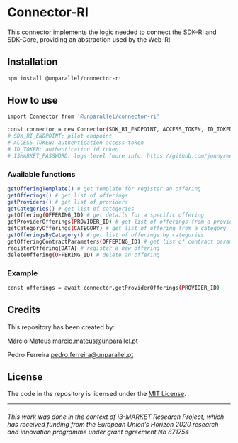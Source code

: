 # Connector-RI

This connector implements the logic needed to connect the SDK-RI and SDK-Core, providing an abstraction used by the Web-RI

## Installation

```bash
npm install @unparallel/connector-ri
```

## How to use

```bash
import Connector from '@unparallel/connector-ri'

const connector = new Connector(SDK_RI_ENDPOINT, ACCESS_TOKEN, ID_TOKEN, LOG_LEVEL) 
# SDK_RI_ENDPOINT: pilot endpoint
# ACCESS_TOKEN: authentication access token
# ID_TOKEN: authentication id token
# I3MARKET_PASSWORD: logs level (more info: https://github.com/jonnyreeves/js-logger) 
```

### Available functions
````bash
getOfferingTemplate() # get template for register an offering
getOfferings() # get list of offerings
getProviders() # get list of providers
getCategories() # get list of categories
getOffering(OFFERING_ID) # get details for a specific offering
getProviderOfferings(PROVIDER_ID) # get list of offerings from a provider
getCategoryOfferings(CATEGORY) # get list of offering from a category
getOfferingsByCategory() # get list of offerings by categories
getOfferingContractParameters(OFFERING_ID) # get list of contract parameters from a specific category
registerOffering(DATA) # register a new offering
deleteOffering(OFFERING_ID) # delete an offering
````

### Example

````bash
const offerings = await connector.getProviderOfferings(PROVIDER_ID)
````


## Credits
This repository has been created by:

Márcio Mateus [marcio.mateus@unparallel.pt](mailto:marcio.mateus@unparallel.pt)

Pedro Ferreira [pedro.ferreira@unparallel.pt](mailto:marcio.mateus@unparallel.pt)

## License
The code in ths repository is licensed under the [MIT License](https://opensource.org/licenses/MIT).

___
###### This work was done in the context of i3-MARKET Research Project, which has received funding from the European Union’s Horizon 2020 research and innovation programme under grant agreement No 871754

